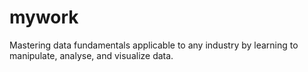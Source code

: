 # mywork
Mastering data fundamentals applicable to any industry by learning to manipulate, analyse, and visualize data.
